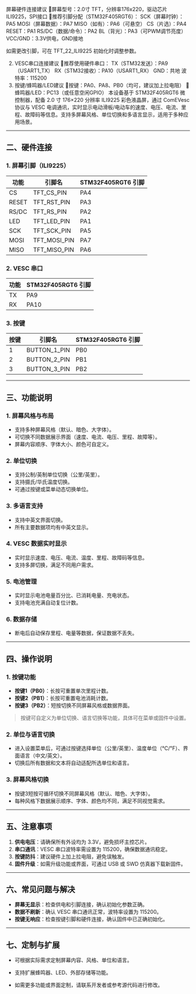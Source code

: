 屏幕硬件连接建议
屏幕型号：2.0寸 TFT，分辨率176x220，驱动芯片ILI9225，SPI接口
推荐引脚分配（STM32F405RGT6）：
SCK（屏幕时钟）：PA5
MOSI（屏幕数据）：PA7
MISO（如有）：PA6（可悬空）
CS（片选）：PA4
RESET：PA1
RS/DC（数据/命令）：PA2
BL（背光）：PA3（可PWM调节亮度）
VCC/GND：3.3V供电，GND接地

如需更改引脚，可在 TFT_22_ILI9225 初始化时调整参数。

2. VESC串口连接建议
推荐使用硬件串口：
TX（STM32发送）：PA9（USART1_TX）
RX（STM32接收）：PA10（USART1_RX）
GND：共地
波特率：115200
3. 按键/蜂鸣器/LED建议
按键：PA0、PA8、PB0（均可，建议加上拉电阻）
蜂鸣器/LED：PC13（或任意空闲GPIO）
本设备基于 STM32F405RGT6 微控制器，配备 2.0 寸 176×220 分辨率 ILI9225 彩色液晶屏，通过 ComEVesc 协议与 VESC 电调通讯，实时显示电动滑板/电动车的速度、电压、电流、里程、故障码等信息。支持多屏幕风格、单位切换和多语言显示，适用于多种应用场景。

---

## 二、硬件连接

### 1. 屏幕引脚（ILI9225）

| 功能   | 引脚名 | STM32F405RGT6 引脚 |
|--------|--------|--------------------|
| CS     | TFT_CS_PIN    | PA4  |
| RESET  | TFT_RST_PIN   | PA3  |
| RS/DC  | TFT_RS_PIN    | PA2  |
| LED    | TFT_LED_PIN   | PA1  |
| SCK    | TFT_SCK_PIN   | PA5  |
| MOSI   | TFT_MOSI_PIN  | PA7  |
| MISO   | TFT_MISO_PIN  | PA6  |

### 2. VESC 串口

| 功能 | STM32F405RGT6 引脚 |
|------|--------------------|
| TX   | PA9                |
| RX   | PA10               |

### 3. 按键

| 按键 | 引脚名 | STM32F405RGT6 引脚 |
|------|--------|--------------------|
| 1    | BUTTON_1_PIN | PB0 |
| 2    | BUTTON_2_PIN | PB1 |
| 3    | BUTTON_3_PIN | PB2 |

---

## 三、功能说明

### 1. 屏幕风格与布局

- 支持多种屏幕风格（默认、暗色、大字体）。
- 可切换不同数据展示界面（速度、电流、电压、里程、故障等）。
- 屏幕内容顺序、字体大小、颜色可自定义。

### 2. 单位切换

- 支持公制/英制单位切换（公里/英里）。
- 支持摄氏/华氏温度切换。
- 可通过按键或菜单动态切换单位。

### 3. 多语言支持

- 支持中英文界面切换。
- 所有主要数据项均有中英文显示。

### 4. VESC 数据实时显示

- 实时显示速度、电压、电流、温度、里程、故障码等信息。
- 支持多屏切换，满足不同用户需求。

### 5. 电池管理

- 实时显示电池电量百分比、已消耗电量、充电状态。
- 支持电池充满自动复位计数。

### 6. 数据存储

- 断电后自动保存里程、电量等数据，保证数据不丢失。

---

## 四、操作说明

### 1. 按键功能

- **按键1（PB0）**：长按可重置单次里程计数。
- **按键2（PB1）**：长按可重置电池消耗计数。
- **按键3（PB2）**：短按切换不同屏幕风格或数据界面。

> 按键可自定义为单位切换、语言切换等功能，具体可在菜单或固件中设置。

### 2. 单位与语言切换

- 进入设置菜单后，可通过按键选择单位（公里/英里）、温度单位（℃/℉）、界面语言（中文/英文）。
- 切换后所有数据和文本将自动适配所选单位和语言。

### 3. 屏幕风格切换

- 按键3短按可循环切换不同屏幕风格（默认、暗色、大字体）。
- 每种风格下数据展示顺序、字体、颜色均不同，满足不同视觉需求。

---

## 五、注意事项

1. **供电电压**：请确保所有外设均为 3.3V，避免损坏主控芯片。
2. **串口通讯**：VESC 串口波特率需设置为 115200，确保数据通讯稳定。
3. **按键防抖**：建议硬件上加上拉电阻，避免误触发。
4. **固件升级**：如需升级功能或界面，可通过 USB 或 SWD 仿真器下载新固件。

---

## 六、常见问题与解决

- **屏幕无显示**：检查供电和引脚连接，确认初始化参数正确。
- **数据不刷新**：确认 VESC 串口通讯正常，波特率设置为 115200。
- **按键无响应**：检查按键引脚和硬件连接，确认固件中已正确初始化。

---

## 七、定制与扩展

- 可根据实际需求定制屏幕内容、风格、单位和语言。
- 支持扩展蜂鸣器、LED、外部存储等功能。

- 如需更多功能或界面定制，请联系开发者或参考源代码进行修改。
